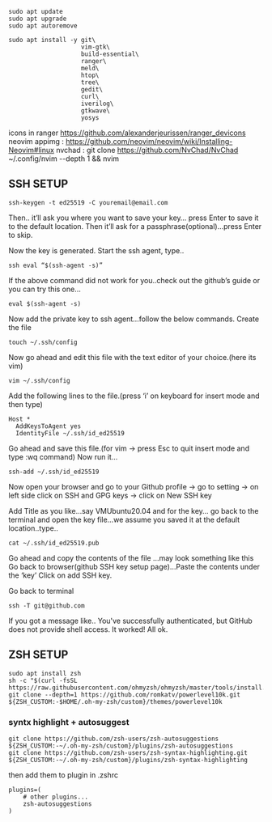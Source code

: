 ```
sudo apt update
sudo apt upgrade
sudo apt autoremove
```

```
sudo apt install -y git\
                    vim-gtk\
                    build-essential\
                    ranger\
                    meld\
                    htop\
                    tree\
                    gedit\
                    curl\
                    iverilog\
                    gtkwave\
                    yosys

```

icons in ranger https://github.com/alexanderjeurissen/ranger_devicons
neovim appimg : https://github.com/neovim/neovim/wiki/Installing-Neovim#linux
nvchad :  git clone https://github.com/NvChad/NvChad ~/.config/nvim --depth 1 && nvim



## SSH SETUP

```
ssh-keygen -t ed25519 -C youremail@email.com
```

Then.. it’ll ask you where you want to save your key… press Enter to save it to the default location.
Then it’ll ask for a passphrase(optional)...press Enter to skip.

Now the key is generated.
Start the ssh agent, type..

```
ssh eval “$(ssh-agent -s)”
```

If the above command did not work for you..check out the github’s guide or you can try this one... 
```
eval $(ssh-agent -s)
```
Now add the private key to ssh agent…follow the below commands.
Create the file
```
touch ~/.ssh/config
```

Now go ahead and edit this file with the text editor of your choice.(here its vim)

```
vim ~/.ssh/config
```

Add the following lines to the file.(press ‘i’ on keyboard for insert mode and then type)


```
Host *
  AddKeysToAgent yes
  IdentityFile ~/.ssh/id_ed25519
  ```

Go ahead and save this file.(for vim -> press Esc to quit insert mode and type :wq command)
Now run it…

```
ssh-add ~/.ssh/id_ed25519
```


Now open your browser and go to your Github profile -> go to setting -> on left side click on SSH and GPG keys -> click on New SSH key

Add Title as you like…say VMUbuntu20.04 and for the key… go back to the terminal and open the key file…we assume you saved it at the default location..type..

 ```
 cat ~/.ssh/id_ed25519.pub
```

Go ahead and copy the contents of the file …may look something like this 
Go back to browser(github SSH key setup page)…Paste the contents under the ‘key’
Click on add SSH key.

Go back to terminal

```
ssh -T git@github.com
```

If you got a message like.. You've successfully authenticated, but GitHub does not provide shell access.
It worked! All ok.
<br>

## ZSH SETUP

```
sudo apt install zsh
sh -c "$(curl -fsSL https://raw.githubusercontent.com/ohmyzsh/ohmyzsh/master/tools/install.sh)"
git clone --depth=1 https://github.com/romkatv/powerlevel10k.git ${ZSH_CUSTOM:-$HOME/.oh-my-zsh/custom}/themes/powerlevel10k
```

### syntx highlight + autosuggest

```
git clone https://github.com/zsh-users/zsh-autosuggestions ${ZSH_CUSTOM:-~/.oh-my-zsh/custom}/plugins/zsh-autosuggestions
git clone https://github.com/zsh-users/zsh-syntax-highlighting.git ${ZSH_CUSTOM:-~/.oh-my-zsh/custom}/plugins/zsh-syntax-highlighting
```
then add them to plugin in .zshrc

```
plugins=( 
    # other plugins...
    zsh-autosuggestions
)
```
